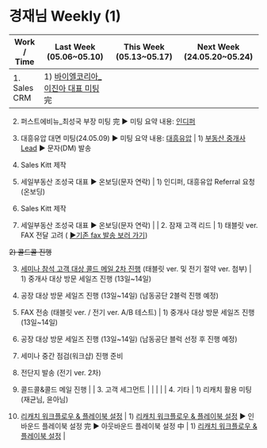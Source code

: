 # 경재님 Weekly (1)

| Work / Time | Last Week (05.06~05.10) | This Week (05.13~05.17) | Next Week (24.05.20~05.24) |
| --- | --- | --- | --- |
| 1. Sales CRM | 1) [바이엘코리아_이진아 대표 미팅](%E1%84%8B%E1%85%B5%E1%84%8C%E1%85%B5%E1%86%AB%E1%84%8B%E1%85%A1%20%E1%84%83%E1%85%A2%E1%84%91%E1%85%AD%205e18b838f1ae4b6a8c02edae5278f444.md) 完

2) 퍼스트에비뉴_최성국 부장 미팅 [](https://www.notion.so/f31aac38f59141d6bfa2f8b77ee7449f?pvs=21)完
▶️ 미팅 요약 내용: [인디퍼](https://www.notion.so/f31aac38f59141d6bfa2f8b77ee7449f?pvs=21) 

3) 대흥유압 대면 미팅(24.05.09)
▶️ 미팅 요약 내용: [대흥유압](https://www.notion.so/0a519bc57d4a41b3a7fca53b1c785aee?pvs=21)  | 1) [부동산 중개사 Lead](https://www.notion.so/972f943b69ef41f0bfb49397c535aa74?pvs=21) ▶️ 문자(DM) 발송

2) Sales Kitt 제작

3) 세일부동산 조성국 대표 ▶️ 온보딩(문자 연락) | 1) 인디퍼, 대흥유압 Referral 요청 (온보딩)

2) Sales Kitt 제작

3) 세일부동산 조성국 대표 ▶️ 온보딩(문자 연락) |
| 2. 잠재 고객 리드 | 1) 태블릿 ver. FAX 전달 고려
   ( [▶️기존 fax 발송 보러 가기](https://www.notion.so/1-2-FAX-037588ed6f9941b28d102c6240ef5578?pvs=21))

~~2) 콜드콜 진행~~

3) [세미나 참석 고객 대상 콜드 메일 2차 진행](https://www.notion.so/DM-3ce7d44cb72849f8875883f415d4f928?pvs=21)
    (태블릿 ver. 및 전기 절약 ver. 첨부) | 1) 중개사 대상 방문 세일즈 진행 (13일~14일)

2) 공장 대상 방문 세일즈 진행 (13일~14일)
    (남동공단 2블럭 진행 예정)

3) FAX 전송 (태블릿 ver. / 전기 ver. A/B 테스트) | 1) 중개사 대상 방문 세일즈 진행 (13일~14일)

2) 공장 대상 방문 세일즈 진행 (13일~14일)
    (남동공단 블럭 선정 후 진행 예정)

3) 세미나 중간 점검(워크샵) 진행 준비

4) 전단지 발송 (전기 ver. 2차)

5) 콜드콜&콜드 메일 진행 |
| 3. 고객 세그먼트 |  |  |  |
| 4. 기타 | 1) 리캐치 활용 미팅 (재균님, 윤아님)

2) [리캐치 워크플로우 & 플레이북 설정](https://realizable.recatch.cc/deal-pipeline) | 1) [리캐치 워크플로우 & 플레이북 설정](https://realizable.recatch.cc/deal-pipeline)
 ▶️ 인바운드 플레이북 설정 完
 ▶️ 아웃바운드 플레이북 설정 中 | 1) [리캐치 워크플로우 & 플레이북 설정](https://realizable.recatch.cc/deal-pipeline) |